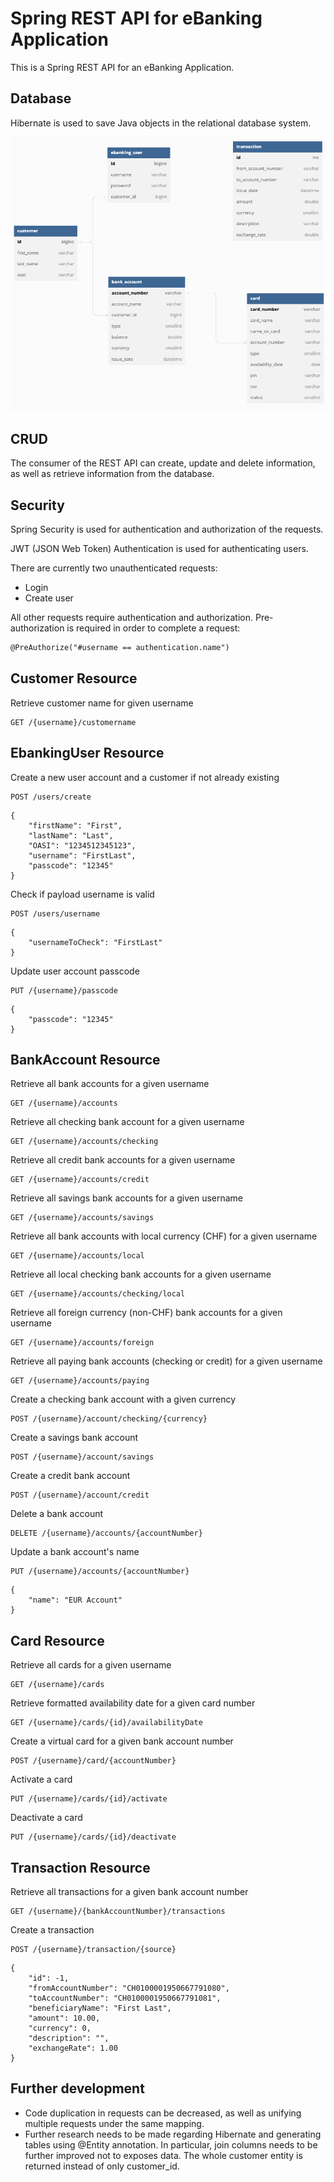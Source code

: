 # Spring REST API for eBanking Application
This is a Spring REST API for an eBanking Application.

## Database
Hibernate is used to save Java objects in the relational database system.

![alt text](https://github.com/andreeadracovita/ebanking-rest-api/blob/main/src/main/resources/static/dbdiagram.png?raw=true)

## CRUD
The consumer of the REST API can create, update and delete information, as well as retrieve information from the database.

## Security
Spring Security is used for authentication and authorization of the requests.

JWT (JSON Web Token) Authentication is used for authenticating users.

There are currently two unauthenticated requests:
- Login
- Create user

All other requests require authentication and authorization.
Pre-authorization is required in order to complete a request:
```txt
@PreAuthorize("#username == authentication.name")
```

## Customer Resource
Retrieve customer name for given username
```
GET /{username}/customername
```

## EbankingUser Resource
Create a new user account and a customer if not already existing
```
POST /users/create
```
```
{
    "firstName": "First",
    "lastName": "Last",
    "OASI": "1234512345123",
    "username": "FirstLast",
    "passcode": "12345"
}
```

Check if payload username is valid
```
POST /users/username
```
```
{
    "usernameToCheck": "FirstLast"
}
```

Update user account passcode
```
PUT /{username}/passcode
```
```
{
    "passcode": "12345"
}
```

## BankAccount Resource
Retrieve all bank accounts for a given username
```
GET /{username}/accounts
```

Retrieve all checking bank account for a given username
```
GET /{username}/accounts/checking
```

Retrieve all credit bank accounts for a given username
```
GET /{username}/accounts/credit
```

Retrieve all savings bank accounts for a given username
```
GET /{username}/accounts/savings
```

Retrieve all bank accounts with local currency (CHF) for a given username
```
GET /{username}/accounts/local
```

Retrieve all local checking bank accounts for a given username
```
GET /{username}/accounts/checking/local
```

Retrieve all foreign currency (non-CHF) bank accounts for a given username
```
GET /{username}/accounts/foreign
```

Retrieve all paying bank accounts (checking or credit) for a given username
```
GET /{username}/accounts/paying
```

Create a checking bank account with a given currency
```
POST /{username}/account/checking/{currency}
```

Create a savings bank account
```
POST /{username}/account/savings
```

Create a credit bank account
```
POST /{username}/account/credit
```

Delete a bank account
```
DELETE /{username}/accounts/{accountNumber}
```

Update a bank account's name
```
PUT /{username}/accounts/{accountNumber}
```
```
{
    "name": "EUR Account"
}
```

## Card Resource
Retrieve all cards for a given username
```
GET /{username}/cards
```

Retrieve formatted availability date for a given card number
```
GET /{username}/cards/{id}/availabilityDate
```

Create a virtual card for a given bank account number
```
POST /{username}/card/{accountNumber}
```

Activate a card
```
PUT /{username}/cards/{id}/activate
```

Deactivate a card
```
PUT /{username}/cards/{id}/deactivate
```

## Transaction Resource
Retrieve all transactions for a given bank account number
```
GET /{username}/{bankAccountNumber}/transactions
```

Create a transaction
```
POST /{username}/transaction/{source}
```
```
{
    "id": -1,
    "fromAccountNumber": "CH0100001950667791080",
    "toAccountNumber": "CH0100001950667791081",
    "beneficiaryName": "First Last",
    "amount": 10.00,
    "currency": 0,
    "description": "",
    "exchangeRate": 1.00
}
```

## Further development
- Code duplication in requests can be decreased, as well as unifying multiple requests under the same mapping.
- Further research needs to be made regarding Hibernate and generating tables using @Entity annotation. In particular, join columns needs to be further improved not to exposes data. The whole customer entity is returned instead of only customer_id.
